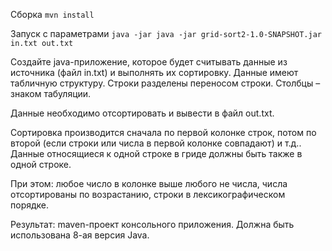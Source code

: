 Сборка `mvn install`

Запуск с параметрами `java -jar java -jar grid-sort2-1.0-SNAPSHOT.jar in.txt out.txt`

Создайте java-приложение, которое будет считывать данные из источника (файл in.txt) и выполнять их сортировку. Данные имеют табличную структуру. Строки разделены переносом строки. Столбцы – знаком табуляции.

Данные необходимо отсортировать и вывести в файл out.txt.

Сортировка производится сначала по первой колонке строк, потом по второй (если строки или числа в первой колонке совпадают)  и т.д.. Данные относящиеся к одной строке в гриде должны быть также в одной строке.

При этом: любое число в колонке выше любого не числа, числа отсортированы по возрастанию, строки в лексикографическом порядке.

Результат: 
maven-проект консольного приложения.
Должна быть использована 8-ая версия Java.




